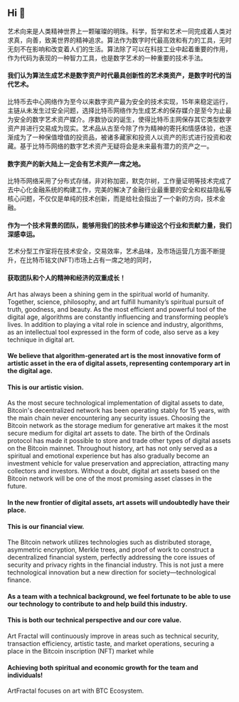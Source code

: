 ## Hi 👋

艺术向来是人类精神世界上一颗璀璨的明珠。科学，哲学和艺术一同完成着人类对求真，向善，致美世界的精神追求。算法作为数字时代最高效和有力的工具，无时无刻不在影响和改变着人们的生活。算法除了可以在科技工业中起着重要的作用，作为代码为表现的一种智力工具，也是数字艺术的一种重要的技术手法。

#### 我们认为算法生成艺术是数字资产时代最具创新性的艺术类资产，是数字时代的当代艺术。

比特币去中心网络作为至今以来数字资产最为安全的技术实现，15年来稳定运行，主链从未发生过安全问题，选择比特币网络作为生成艺术的保存媒介是至今为止最为安全的数字艺术资产媒介。序数协议的诞生，使得比特币主网保存其它类型数字资产并进行交易成为现实。艺术品从古至今除了作为精神的寄托和情感体验，也逐渐成为了一种保值增值的投资品，被诸多藏家和投资人以资产的形式进行投资和收藏。基于比特币网络的数字艺术资产无疑将会是未来最有潜力的资产之一。
#### 数字资产的新大陆上一定会有艺术资产一席之地。

比特币网络采用了分布式存储，非对称加密，默克尔树，工作量证明等技术完成了去中心化金融系统的构建工作，完美的解决了金融行业最重要的安全和权益隐私等核心问题，不仅仅是单纯的技术创新，而是给社会指出了一个新的方向，技术金融。
#### 作为一个技术背景的团队，能够用我们的技术参与建设这个行业和贡献力量，我们深感幸运。

艺术分型工作室将在技术安全，交易效率，艺术品味，及市场运营几方面不断提升，在比特币铭文(NFT)市场上占有一席之地的同时，
#### 获取团队和个人的精神和经济的双重成长！

Art has always been a shining gem in the spiritual world of humanity. Together, science, philosophy, and art fulfill humanity’s spiritual pursuit of truth, goodness, and beauty. As the most efficient and powerful tool of the digital age, algorithms are constantly influencing and transforming people’s lives. In addition to playing a vital role in science and industry, algorithms, as an intellectual tool expressed in the form of code, also serve as a key technique in digital art.

#### We believe that algorithm-generated art is the most innovative form of artistic asset in the era of digital assets, representing contemporary art in the digital age.
#### This is our artistic vision.

As the most secure technological implementation of digital assets to date, Bitcoin's decentralized network has been operating stably for 15 years, with the main chain never encountering any security issues. Choosing the Bitcoin network as the storage medium for generative art makes it the most secure medium for digital art assets to date. The birth of the Ordinals protocol has made it possible to store and trade other types of digital assets on the Bitcoin mainnet. Throughout history, art has not only served as a spiritual and emotional experience but has also gradually become an investment vehicle for value preservation and appreciation, attracting many collectors and investors. Without a doubt, digital art assets based on the Bitcoin network will be one of the most promising asset classes in the future.

#### In the new frontier of digital assets, art assets will undoubtedly have their place.
#### This is our financial view.

The Bitcoin network utilizes technologies such as distributed storage, asymmetric encryption, Merkle trees, and proof of work to construct a decentralized financial system, perfectly addressing the core issues of security and privacy rights in the financial industry. This is not just a mere technological innovation but a new direction for society—technological finance.

#### As a team with a technical background, we feel fortunate to be able to use our technology to contribute to and help build this industry.
#### This is both our technical perspective and our core value.

Art Fractal will continuously improve in areas such as technical security, transaction efficiency, artistic taste, and market operations, securing a place in the Bitcoin inscription (NFT) market while

#### Achieving both spiritual and economic growth for the team and individuals!

ArtFractal focuses on art with BTC Ecosystem.
<!--

**Here are some ideas to get you started:**

🙋‍♀️ A short introduction - what is your organization all about?
🌈 Contribution guidelines - how can the community get involved?
👩‍💻 Useful resources - where can the community find your docs? Is there anything else the community should know?
🍿 Fun facts - what does your team eat for breakfast?
🧙 Remember, you can do mighty things with the power of [Markdown](https://docs.github.com/github/writing-on-github/getting-started-with-writing-and-formatting-on-github/basic-writing-and-formatting-syntax)
-->
